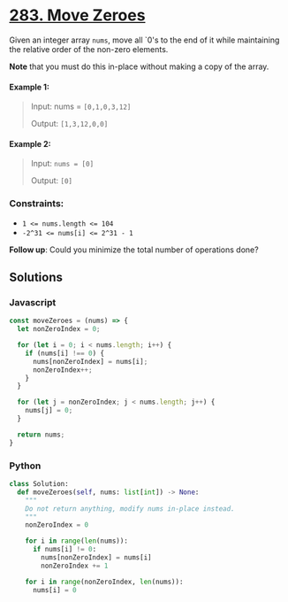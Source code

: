 # [283. Move Zeroes](https://leetcode.com/problems/move-zeroes/description/)

Given an integer array `nums`, move all `0's to the end of it while maintaining the relative order of the non-zero elements.

**Note** that you must do this in-place without making a copy of the array.


#### Example 1:

> Input: nums = `[0,1,0,3,12]`
>
> Output: `[1,3,12,0,0]`


#### Example 2:

> Input: `nums = [0]`
>
> Output: `[0]`


### Constraints:

- `1 <= nums.length <= 104`
- `-2^31 <= nums[i] <= 2^31 - 1`
 

**Follow up**: Could you minimize the total number of operations done?


## Solutions

### Javascript
```javascript
const moveZeroes = (nums) => {
  let nonZeroIndex = 0;

  for (let i = 0; i < nums.length; i++) {
    if (nums[i] !== 0) {
      nums[nonZeroIndex] = nums[i];
      nonZeroIndex++;
    }
  }

  for (let j = nonZeroIndex; j < nums.length; j++) {
    nums[j] = 0;
  }

  return nums;
}
```

### Python
```python
class Solution:
  def moveZeroes(self, nums: list[int]) -> None:
    """
    Do not return anything, modify nums in-place instead.
    """
    nonZeroIndex = 0

    for i in range(len(nums)):
      if nums[i] != 0:
        nums[nonZeroIndex] = nums[i]
        nonZeroIndex += 1

    for i in range(nonZeroIndex, len(nums)):
      nums[i] = 0
```